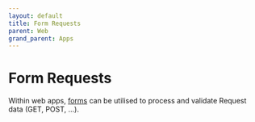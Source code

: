 ```yaml
---
layout: default
title: Form Requests
parent: Web
grand_parent: Apps
---
```




# Form Requests

Within web apps, [forms](../../components/forms/index.md) can be utilised to process and validate Request data (GET, POST, ...).
